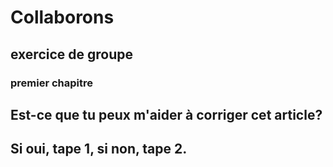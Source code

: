 
# Collaborons

## exercice de groupe

### premier chapitre

## Est-ce que tu peux m'aider à corriger cet article?
## Si oui, tape 1, si non, tape 2.